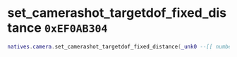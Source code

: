 # set_camerashot_targetdof_fixed_distance `0xEF0AB304`

```lua
natives.camera.set_camerashot_targetdof_fixed_distance(_unk0 --[[ number ]], _unk1 --[[ number ]])
```